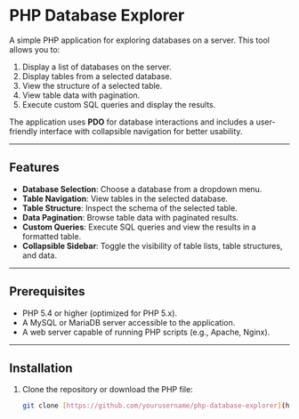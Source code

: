 # PHP Database Explorer

A simple PHP application for exploring databases on a server. This tool allows you to:
1. Display a list of databases on the server.
2. Display tables from a selected database.
3. View the structure of a selected table.
4. View table data with pagination.
5. Execute custom SQL queries and display the results.

The application uses **PDO** for database interactions and includes a user-friendly interface with collapsible navigation for better usability.

---

## Features
- **Database Selection**: Choose a database from a dropdown menu.
- **Table Navigation**: View tables in the selected database.
- **Table Structure**: Inspect the schema of the selected table.
- **Data Pagination**: Browse table data with paginated results.
- **Custom Queries**: Execute SQL queries and view the results in a formatted table.
- **Collapsible Sidebar**: Toggle the visibility of table lists, table structures, and data.

---

## Prerequisites
- PHP 5.4 or higher (optimized for PHP 5.x).
- A MySQL or MariaDB server accessible to the application.
- A web server capable of running PHP scripts (e.g., Apache, Nginx).

---

## Installation
1. Clone the repository or download the PHP file:
   ```bash
   git clone [https://github.com/yourusername/php-database-explorer](https://github.com/kamshory/PHP-Database-Explorer).git
